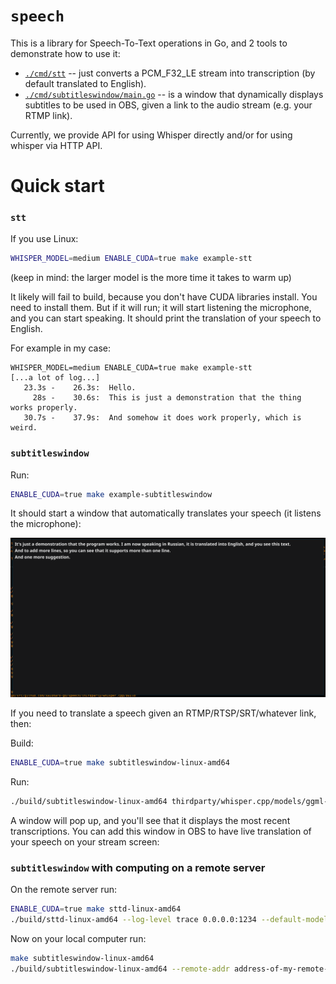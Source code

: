 # `speech`

This is a library for Speech-To-Text operations in Go, and 2 tools to demonstrate how to use it:
* [`./cmd/stt`](./cmd/stt/main.go) -- just converts a PCM_F32_LE stream into transcription (by default translated to English).
* [`./cmd/subtitleswindow/main.go`](./cmd/subtitleswindow/main.go) -- is a window that dynamically displays subtitles to be used in OBS, given a link to the audio stream (e.g. your RTMP link).

Currently, we provide API for using Whisper directly and/or for using whisper via HTTP API.

# Quick start

### `stt`

If you use Linux:
```sh
WHISPER_MODEL=medium ENABLE_CUDA=true make example-stt
```
(keep in mind: the larger model is the more time it takes to warm up)

It likely will fail to build, because you don't have CUDA libraries install. You need to install them. But if it will run; it will start listening the microphone, and you can start speaking. It should print the translation of your speech to English.

For example in my case:
```
WHISPER_MODEL=medium ENABLE_CUDA=true make example-stt
[...a lot of log...]
   23.3s -    26.3s:  Hello.
     28s -    30.6s:  This is just a demonstration that the thing works properly.
   30.7s -    37.9s:  And somehow it does work properly, which is weird.
```

### `subtitleswindow`

Run:
```sh
ENABLE_CUDA=true make example-subtitleswindow
```
It should start a window that automatically translates your speech (it listens the microphone):

![Subtitles Window screenshot](./doc/subtitles_window_screenshot_0.png "Subtitles Window screenshot")


If you need to translate a speech given an RTMP/RTSP/SRT/whatever link, then:

Build:
```sh
ENABLE_CUDA=true make subtitleswindow-linux-amd64
```

Run:
```sh
./build/subtitleswindow-linux-amd64 thirdparty/whisper.cpp/models/ggml-medium.bin rtmp://my.server:1935/myapp/mystream/
```

A window will pop up, and you'll see that it displays the most recent transcriptions. You can add this window in OBS to have live translation of your speech on your stream screen:

### `subtitleswindow` with computing on a remote server

On the remote server run:
```sh
ENABLE_CUDA=true make sttd-linux-amd64
./build/sttd-linux-amd64 --log-level trace 0.0.0.0:1234 --default-model-file thirdparty/whisper.cpp/models/ggml-large-v3.bin
```

Now on your local computer run:
```sh
make subtitleswindow-linux-amd64
./build/subtitleswindow-linux-amd64 --remote-addr address-of-my-remote-server:1234 --translate=true --language en-US ''
```

